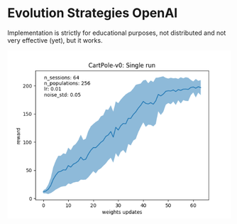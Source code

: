 # Evolution Strategies OpenAI

Implementation is strictly for educational purposes, not distributed and not very effective (yet), but it works.

![plot](plots/run_single_v0.png)